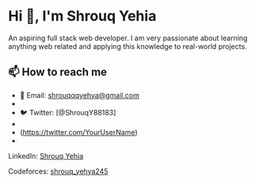 # Hi 👋, I'm Shrouq Yehia  

 An aspiring full stack web developer. I am very passionate about learning anything web related and applying this knowledge to real-world projects.



## 📫 How to reach me
- 📧 Email: shrouqqqyehya@gmail.com
- 
- 🐦 Twitter: [@ShrouqY88183]
- 
- (https://twitter.com/YourUserName)
-  
 LinkedIn: [Shrouq Yehia](https://www.linkedin.com/in/shrouqq-yehya-54a7a82a7)  

 Codeforces: [shrouq_yehya245](https://codeforces.com/profile/shrouq_yehya245)  

  
